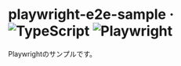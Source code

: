 # playwright-e2e-sample &middot; ![TypeScript](https://img.shields.io/badge/TypeScript-3178C6?logo=typescript&logoColor=white) ![Playwright](https://img.shields.io/badge/Playwright-785EF0?logo=playwright&logoColor=white)

Playwrightのサンプルです。
